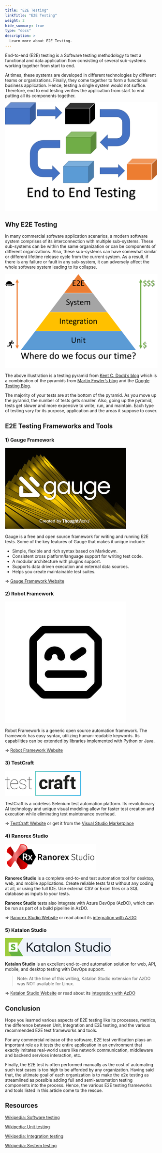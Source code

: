 ```yaml
---
title: "E2E Testing"
linkTitle: "E2E Testing"
weight: 2
hide_summary: true
type: "docs"
description: >
  Learn more about E2E Testing.
---
```



End-to-end (E2E) testing is a Software testing methodology to test a functional and data application flow consisting of several sub-systems working together from  start to end.

At times, these systems are developed in different technologies by different teams or organizations. Finally, they come together to form a functional business application.  Hence, testing a single system would not suffice. Therefore, end to end testing verifies the application from start to end putting all its components together.

![End to End Testing](/img/e2e-testing.png)

## Why E2E Testing 

In many commercial software application scenarios, a modern software system comprises of its interconnection with multiple sub-systems. These sub-systems can be within the same organization or can be components of different organizations. Also, these sub-systems can have somewhat similar or different lifetime release cycle from the current system. As a result, if there is any failure or fault in any sub-system, it can adversely affect the whole software system leading to its collapse.

![E2E Testing Pyramid](/img/testing-pyramid.png)

The above illustration is a testing pyramid from [Kent C. Dodd’s blog](https://blog.kentcdodds.com/write-tests-not-too-many-mostly-integration-5e8c7fff591c) which is a combination of the pyramids from [Martin Fowler’s blog](https://martinfowler.com/bliki/TestPyramid.html) and the [Google Testing Blog](https://testing.googleblog.com/2015/04/just-say-no-to-more-end-to-end-tests.html).

The majority of your tests are at the bottom of the pyramid. As you move up the pyramid, the number of tests gets smaller. Also, going up the pyramid, tests get slower and more expensive to write, run, and maintain. Each type of testing vary for its purpose, application and the areas it suppose to cover. 

<!-- ## E2E Testing Design Blocks 

![E2E Testing Design Framework](/img/e2e-blocks.png)

We will look into all the 3 categories one by one:

### User Functions

Following actions should be performed as a part of building user functions:

- List user initiated functions of the software systems and their interconnected sub-systems.
- For any function, keep track of the actions performed as well as Input and Output data.
- Find the relations, if any between different Users functions.
- Find out the nature of different user functions i.e. if they are independent or are reusable.

### Conditions

Following activities should be performed as a part of building conditions based on user functions:

- For each and every user functions, a set of conditions should be prepared.
- Timing, data conditions and other factors that affect user functions can be considered as parameters.

### Test Cases

Following factors should be considered for building test cases:

- For every scenario, one or more test cases should be created to test each and every functionality of the user functions. If possible, these test cases should be automated thru the standard CI/CD build pipeline processes with the track of each successful and failed build in AzDO.
- Every single condition should be enlisted as a separate test case.

## Applying the E2E testing

Like any other testing, E2E testing also goes through formal planning, test execution, and closure phases.

E2E testing is done with the following steps:

### Planning

- Business and Functional Requirement analysis
- Test plan development
- Test case development
- Production like Environment setup for the testing
- Test data setup
- Decide exit criteria
- Choose the testing methods that most applicable to your system. For the definiton of the various testing methods, please see [Testing Methods](testing-methods) document.

### Pre-requisite

- System Testing should be complete for all the participating systems.
- All subsystems should be combined together to work as a complete application.
- Production like test environment should be ready.

### Test Execution

- Execute the test cases
- Register the test results and decide on pass and failure
- Report the Bugs in the bug reporting tool
- Reverify the bug fixes

### Test closure

- Test report preparation
- Evaluation of exit criteria
- Test phase closure

### Test Metrics

The tracing the quality metrics gives insight about the current status of testing. Some of the common metrics of E2E testing are:

- **Test case preparation status**: Number of test cases ready versus the total number of test cases.
- **Frequent Test progress**: Number of test cases executed in the consistent frequent manner, e.g. weekly, versus a target number of the test cases in the same time period.
- **Defects Status**: This metric represents the status of the defects found during testing. Defects should be logged into defect tracking tool (e.g. AzDO backlog) and resolved as per their severity and priority. Therefore, the percentage of open and closed defects as per their severity and priority should be calculated to track this metric. The AzDO Dashboard Query can be used to track this metric.
- **Test environment availability**: This metric tracks the duration of the test environment used for end to end testing versus its scheduled allocation duration. -->

## E2E Testing Frameworks and Tools

### **1) Gauge Framework**

![Gauge Framework](/img/gauge.jpg)

Gauge is a free and open source framework for writing and running E2E tests. Some of the key features of Gauge that makes it unique include:

- Simple, flexible and rich syntax based on Markdown.
- Consistent cross platform/language support for writing test code.
- A modular architecture with plugins support.
- Supports data driven execution and external data sources.
- Helps you create maintainable test suites.
<!-- - Supports Visual Studio Code, Intellij IDEA, IDE Support.
- Supports html, json and XML reporting. -->

=> [Gauge Framework Website](https://gauge.org/)

### **2) Robot Framework**

![Robot Framework](/img/robot.jpg)

Robot Framework is a generic open source automation framework. The framework has easy syntax, utilizing human-readable keywords. Its capabilities can be extended by libraries implemented with Python or Java.
<!-- 
Robot shares a lot of the same "pros" as Gauge, with the exception of the developer tooling and the syntax. In our usage, we found the VS Code Intellisense offered with Gauge to be much more stable than the offerings for Robot. We also found the syntax to be less readable than what Gauge offered. While both frameworks allow for markup based test case definitions, the Gauge syntax reads much more like an English sentence than Robot. Finally, Intellisense is baked into the markup files for Gauge test cases, which will create a function stub for the actual test definition if the developer allows it. The same cannot be said of the Robot Framework. -->

=> [Robot Framework Website](https://robotframework.org/#introduction)

### **3) TestCraft**

![TestCraft](/img/TestCraft-logo.png)

TestCraft is a codeless Selenium test automation platform. Its revolutionary AI technology and unique visual modeling allow for faster test creation and execution while eliminating test maintenance overhead.
<!-- 
The testers create fully automated test scenarios without coding. Customers find bugs faster, release more frequently, integrate with the CI/CD approach and improve the overall quality of their digital products. This all creates a complete end to end testing experience. -->

=> [TestCraft Website](https://www.testcraft.io/?utm_campaign=SoftwareTestingHelp%20&utm_source=SoftwareTestingHelp&utm_medium=EndtoEndTestingPage) or get it  from the [Visual Studio Marketplace](https://marketplace.visualstudio.com/items?itemName=testcraft.build-release-task)

### **4) Ranorex Studio**

![Ranorex Studio](/img/ranorex-studio2.png)

**Ranorex Studio** is a complete end-to-end test automation tool for desktop, web, and mobile applications. Create reliable tests fast without any coding at all, or using the full IDE. Use external CSV or Excel files or a SQL database as inputs to your tests.
<!-- 
Run tests in parallel or on a Selenium Grid with built-in Selenium WebDriver. Ranorex Studio integrates with your CI/CD process to shorten your release cycles without sacrificing quality. -->

**Ranorex Studio** tests also integrate with Azure DevOps (AzDO), which can be run as part of a build pipeline in AzDO.

=> [Ranorex Studio Website](https://www.ranorex.com/ranorex-studio-test-automation/?utm_source=softwaretestinghelp&utm_medium=cpc&utm_campaign=softwaretestinghelp_what-is-end-to-end-testing) or read about its [integration with AzDO](https://www.ranorex.com/help/latest/interfaces-connectivity/azure-devops-integration/introduction/)

### **5) Katalon Studio**

![Katalon](/img/New-Logo-Katalon-Studio.png)

**Katalon Studio** is an excellent end-to-end automation solution for web, API, mobile, and desktop testing with DevOps support.
<!-- 
With Katalon Studio, automated testing can be easily integrated into any CI/CD pipeline to release products faster while guaranteeing high quality. Katalon Studio customizes for users from beginners to experts. Robust functions such as Spying, Recording, Dual-editor interface and Custom Keywords make setting up, creating and maintaining tests possible for users.

Built on top of Selenium and Appium, Katalon Studio helps standardize your end-to-end tests standardized. It also complies with the most popular frameworks to work seamlessly with other tools in the automated testing ecosystem.

Katalon is endorsed by Gartner, IT professionals, and a large testing community. -->

>Note: At the time of this writing, Katalon Studio extension for AzDO was NOT available for Linux.

=> [Katalon Studio Website](https://www.katalon.com/) or read about its [integration with AzDO](https://docs.katalon.com/katalon-studio/docs/azure-devops-extension.html#installation)

## Conclusion

Hope you learned various aspects of E2E testing like its processes, metrics, the difference between Unit, Integration  and E2E testing, and the various recommended E2E test frameworks and tools.

For any commercial release of the software, E2E test verification plays an important role as it tests the entire application in an environment that exactly imitates real-world users like network communication, middleware and backend services interaction, etc.

Finally, the E2E test is often performed manually as the cost of automating such test cases is too high to be afforded by any organization. Having said that, the ultimate goal of each organization is to make the e2e testing as streamlined as possible adding full and semi-automation testing components into the process. Hence, the various E2E testing frameworks and tools listed in this article come to the rescue.

## Resources

[Wikipedia: Software testing](https://en.wikipedia.org/wiki/Software_testing)

[Wikipedia: Unit testing](https://en.wikipedia.org/wiki/Unit_testing)

[Wikipedia: Integration testing](https://en.wikipedia.org/wiki/Integration_testing)

[Wikipedia: System testing](https://en.wikipedia.org/wiki/System_testing)
